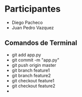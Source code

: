 # Participantes

 - Diego Pacheco
 - Juan Pedro Vazquez

## Comandos de Terminal

 - git add app.py
 - git commit -m "app.py"
 - git push origin master
 - git branch feature1
 - git branch feature2
 - git checkout feature1
 - git checkout feature2
 - 

